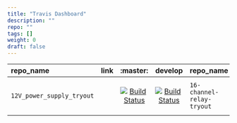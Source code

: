 ```yaml
---
title: "Travis Dashboard"
description: ""
repo: ""
tags: []
weight: 0
draft: false
---
```


| repo_name | link | :master: | develop | repo_name | link | :master: | develop | repo_name | link | :master: | develop | repo_name | link | :master: | develop | repo_name | link | :master: | develop | 
| :---- | :---: | :---: | :---: | :---- | :---: | :---: | :---: | :---- | :---: | :---: | :---: | :---- | :---: | :---: | :---: | :---- | :---: | :---: | :---: |
| `12V_power_supply_tryout`| <a href="https://github.com/louiscklaw/12V_power_supply_tryout" target="_blank"><img src="https://simpleicons.org/icons/github.svg" style="height: 1em;"/></a>| [![Build Status](https://travis-ci.com/louiscklaw/12V_power_supply_tryout.svg?branch=master)](https://travis-ci.com/louiscklaw/12V_power_supply_tryout)| [![Build Status](https://travis-ci.com/louiscklaw/12V_power_supply_tryout.svg?branch=develop)](https://travis-ci.com/louiscklaw/12V_power_supply_tryout) | `16-channel-relay-tryout`| <a href="https://github.com/louiscklaw/16-channel-relay-tryout" target="_blank"><img src="https://simpleicons.org/icons/github.svg" style="height: 1em;"/></a>| [![Build Status](https://travis-ci.com/louiscklaw/16-channel-relay-tryout.svg?branch=master)](https://travis-ci.com/louiscklaw/16-channel-relay-tryout)| [![Build Status](https://travis-ci.com/louiscklaw/16-channel-relay-tryout.svg?branch=develop)](https://travis-ci.com/louiscklaw/16-channel-relay-tryout) | `2019-district-council-election-parser`| <a href="https://github.com/louiscklaw/2019-district-council-election-parser" target="_blank"><img src="https://simpleicons.org/icons/github.svg" style="height: 1em;"/></a>| [![Build Status](https://travis-ci.com/louiscklaw/2019-district-council-election-parser.svg?branch=master)](https://travis-ci.com/louiscklaw/2019-district-council-election-parser)| [![Build Status](https://travis-ci.com/louiscklaw/2019-district-council-election-parser.svg?branch=develop)](https://travis-ci.com/louiscklaw/2019-district-council-election-parser) | `3d-library`| <a href="https://github.com/louiscklaw/3d-library" target="_blank"><img src="https://simpleicons.org/icons/github.svg" style="height: 1em;"/></a>| [![Build Status](https://travis-ci.com/louiscklaw/3d-library.svg?branch=master)](https://travis-ci.com/louiscklaw/3d-library)| [![Build Status](https://travis-ci.com/louiscklaw/3d-library.svg?branch=develop)](https://travis-ci.com/louiscklaw/3d-library) | `3d-model-store`| <a href="https://github.com/louiscklaw/3d-model-store" target="_blank"><img src="https://simpleicons.org/icons/github.svg" style="height: 1em;"/></a>| [![Build Status](https://travis-ci.com/louiscklaw/3d-model-store.svg?branch=master)](https://travis-ci.com/louiscklaw/3d-model-store)| [![Build Status](https://travis-ci.com/louiscklaw/3d-model-store.svg?branch=develop)](https://travis-ci.com/louiscklaw/3d-model-store) |